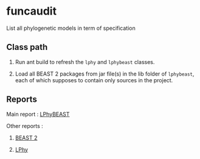 # funcaudit

List all phylogenetic models in term of specification

## Class path

1. Run ant build to refresh the `lphy` and `lphybeast` classes.

2. Load all BEAST 2 packages from jar file(s) in the lib folder of `lphybeast`, 
each of which supposes to contain only sources in the project. 

## Reports

Main report : [LPhyBEAST](lphybeast.md)

Other reports :

1. [BEAST 2](beast2.md)

2. [LPhy](lphy.md)

